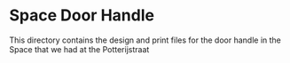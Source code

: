 # Space Door Handle
This directory contains the design and print files for the door handle in the Space that we had at the Potterijstraat 
